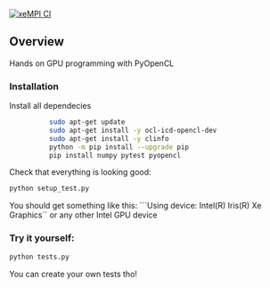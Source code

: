 [![xeMPI CI](https://github.com/moaziat/xeMPI/actions/workflows/ci.yml/badge.svg)](https://github.com/moaziat/xeMPI/actions/workflows/ci.yml)

## Overview

Hands on GPU programming with PyOpenCL 


### Installation
Install all dependecies
```bash 
          sudo apt-get update
          sudo apt-get install -y ocl-icd-opencl-dev 
          sudo apt-get install -y clinfo
          python -m pip install --upgrade pip
          pip install numpy pytest pyopencl
```
Check that everything is looking good: 
```bash 
python setup_test.py
```
You should get something like this:
```Using device: Intel(R) Iris(R) Xe Graphics`` or any other Intel GPU device

### Try it yourself:

```bash
python tests.py
```
You can create your own tests tho!